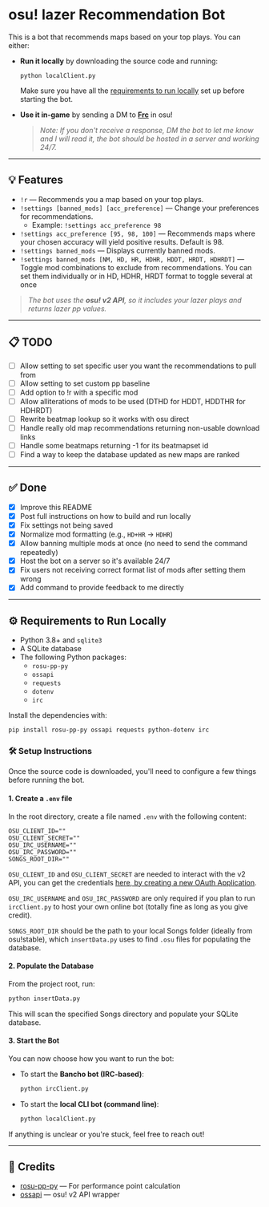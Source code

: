 # osu! lazer Recommendation Bot

This is a bot that recommends maps based on your top plays. You can either:

- **Run it locally** by downloading the source code and running:

    ```
    python localClient.py
    ```

    Make sure you have all the [requirements to run locally](https://github.com/Frc-dev/FrcBot/tree/master?tab=readme-ov-file#%EF%B8%8F-requirements-to-run-locally) set up before starting the bot.

- **Use it in-game** by sending a DM to [**Frc**](https://osu.ppy.sh/users/4638940) in osu!  
  > _Note: If you don't receive a response, DM the bot to let me know and I will read it, the bot should be hosted in a server and working 24/7._

---

## 💡 Features

- `!r` — Recommends you a map based on your top plays.
- `!settings [banned_mods] [acc_preference]` — Change your preferences for recommendations.
  - Example: `!settings acc_preference 98`
- `!settings acc_preference [95, 98, 100]` — Recommends maps where your chosen accuracy will yield positive results. Default is 98.
- `!settings banned_mods` — Displays currently banned mods.
- `!settings banned_mods [NM, HD, HR, HDHR, HDDT, HRDT, HDHRDT]` — Toggle mod combinations to exclude from recommendations. You can set them individually or in HD, HDHR, HRDT format to toggle several at once

> _The bot uses the **osu! v2 API**, so it includes your lazer plays and returns lazer pp values._

---

## 📋 TODO

- [ ] Allow setting to set specific user you want the recommendations to pull from
- [ ] Allow setting to set custom pp baseline
- [ ] Add option to !r with a specific mod
- [ ] Allow alliterations of mods to be used (DTHD for HDDT, HDDTHR for HDHRDT)
- [ ] Rewrite beatmap lookup so it works with osu direct
- [ ] Handle really old map recommendations returning non-usable download links
- [ ] Handle some beatmaps returning -1 for its beatmapset id
- [ ] Find a way to keep the database updated as new maps are ranked

---

## ✅ Done

- [x] Improve this README
- [x] Post full instructions on how to build and run locally
- [x] Fix settings not being saved
- [x] Normalize mod formatting (e.g., `HD+HR` → `HDHR`)
- [x] Allow banning multiple mods at once (no need to send the command repeatedly)
- [x] Host the bot on a server so it's available 24/7
- [x] Fix users not receiving correct format list of mods after setting them wrong
- [x] Add command to provide feedback to me directly

---

## ⚙️ Requirements to Run Locally

- Python 3.8+ and `sqlite3`
- A SQLite database
- The following Python packages:
  - `rosu-pp-py`
  - `ossapi`
  - `requests`
  - `dotenv`
  - `irc`

Install the dependencies with:

```bash
pip install rosu-pp-py ossapi requests python-dotenv irc
```
### 🛠️ Setup Instructions

Once the source code is downloaded, you'll need to configure a few things before running the bot.

#### 1. Create a `.env` file

In the root directory, create a file named `.env` with the following content:

```env
OSU_CLIENT_ID=""
OSU_CLIENT_SECRET=""
OSU_IRC_USERNAME=""
OSU_IRC_PASSWORD=""
SONGS_ROOT_DIR=""
```

`OSU_CLIENT_ID` and `OSU_CLIENT_SECRET` are needed to interact with the v2 API, you can get the credentials [here, by creating a new OAuth Application](https://osu.ppy.sh/home/account/edit).

`OSU_IRC_USERNAME` and `OSU_IRC_PASSWORD` are only required if you plan to run `ircClient.py` to host your own online bot (totally fine as long as you give credit).

`SONGS_ROOT_DIR` should be the path to your local Songs folder (ideally from osu!stable), which `insertData.py` uses to find `.osu` files for populating the database.

#### 2. Populate the Database

From the project root, run:

```bash
python insertData.py
```

This will scan the specified Songs directory and populate your SQLite database.


#### 3. Start the Bot

You can now choose how you want to run the bot:

- To start the **Bancho bot (IRC-based)**:

  ```bash
  python ircClient.py
  ```

- To start the **local CLI bot (command line)**:

  ```bash
  python localClient.py
  ```
  
If anything is unclear or you're stuck, feel free to reach out!

---

## 🧠 Credits

- [rosu-pp-py](https://github.com/4nykey/rosu-pp-py) — For performance point calculation
- [ossapi](https://github.com/ppy/ossapi) — osu! v2 API wrapper

